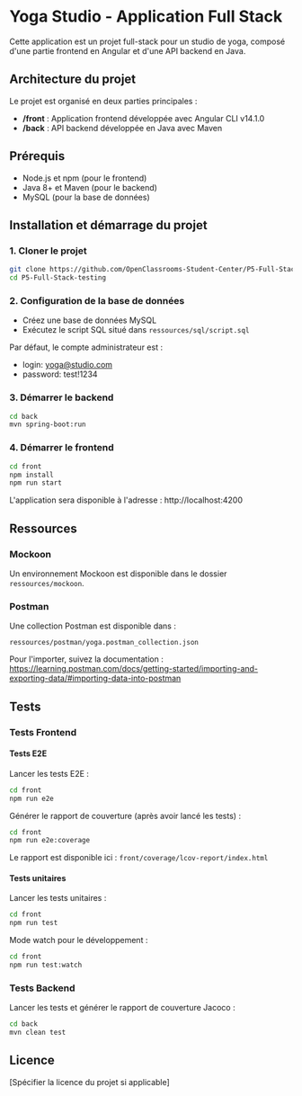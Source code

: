 # Yoga Studio - Application Full Stack

Cette application est un projet full-stack pour un studio de yoga, composé d'une partie frontend en Angular et d'une API backend en Java.

## Architecture du projet

Le projet est organisé en deux parties principales :
- **/front** : Application frontend développée avec Angular CLI v14.1.0
- **/back** : API backend développée en Java avec Maven

## Prérequis

- Node.js et npm (pour le frontend)
- Java 8+ et Maven (pour le backend)
- MySQL (pour la base de données)

## Installation et démarrage du projet

### 1. Cloner le projet

```bash
git clone https://github.com/OpenClassrooms-Student-Center/P5-Full-Stack-testing
cd P5-Full-Stack-testing
```

### 2. Configuration de la base de données

- Créez une base de données MySQL
- Exécutez le script SQL situé dans `ressources/sql/script.sql`

Par défaut, le compte administrateur est :
- login: yoga@studio.com
- password: test!1234

### 3. Démarrer le backend

```bash
cd back
mvn spring-boot:run
```

### 4. Démarrer le frontend

```bash
cd front
npm install
npm run start
```

L'application sera disponible à l'adresse : http://localhost:4200

## Ressources

### Mockoon

Un environnement Mockoon est disponible dans le dossier `ressources/mockoon`.

### Postman

Une collection Postman est disponible dans :
```
ressources/postman/yoga.postman_collection.json
```

Pour l'importer, suivez la documentation : 
https://learning.postman.com/docs/getting-started/importing-and-exporting-data/#importing-data-into-postman

## Tests

### Tests Frontend

#### Tests E2E

Lancer les tests E2E :
```bash
cd front
npm run e2e
```

Générer le rapport de couverture (après avoir lancé les tests) :
```bash
cd front
npm run e2e:coverage
```

Le rapport est disponible ici : `front/coverage/lcov-report/index.html`

#### Tests unitaires

Lancer les tests unitaires :
```bash
cd front
npm run test
```

Mode watch pour le développement :
```bash
cd front
npm run test:watch
```

### Tests Backend

Lancer les tests et générer le rapport de couverture Jacoco :
```bash
cd back
mvn clean test
```

## Licence

[Spécifier la licence du projet si applicable]
